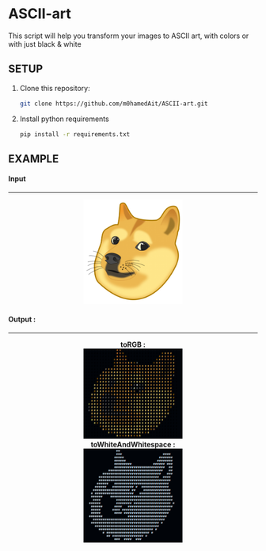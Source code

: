 # ASCII-art

This script will help you transform your images to ASCII art, with colors or with just black & white

## SETUP

1. Clone this repository:

    ```bash
    git clone https://github.com/m0hamedAit/ASCII-art.git
    ```

2. Install python requirements

    ```bash
    pip install -r requirements.txt
    ```

## EXAMPLE

#### Input
***
<p align="center">
  <img src="./images/input.png" alt="" width="200" center/>
</p>


#### Output :
***

<p align="center">
    <b>toRGB :</b><br>
  <img src="./images/example1.PNG" alt="" width="200"/><br>
    <b>toWhiteAndWhitespace :</b><br>
  <img src="./images/example2.PNG" alt="" width="200" height="190"/><br>
</p>

